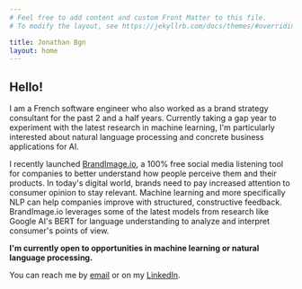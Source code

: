 ```yaml
---
# Feel free to add content and custom Front Matter to this file.
# To modify the layout, see https://jekyllrb.com/docs/themes/#overriding-theme-defaults

title: Jonathan Bgn
layout: home
---
```


## Hello!

I am a French software engineer who also worked as a brand strategy consultant for the past 2 and a half years. Currently taking a gap year to experiment with the latest research in machine learning, I'm particularly interested about natural language processing and concrete business applications for AI.

I recently launched [BrandImage.io](https://www.brandimage.io/), a 100% free social media listening tool for companies to better understand how people perceive them and their products. In today's digital world, brands need to pay increased attention to consumer opinion to stay relevant. Machine learning and more specifically NLP can help companies improve with structured, constructive feedback. BrandImage.io leverages some of the latest models from research like Google AI's BERT for language understanding to analyze and interpret consumer's points of view.

**I'm currently open to opportunities in machine learning or natural language processing.**

You can reach me by [email](mailto:{{site.email}}) or on my [LinkedIn](https://www.linkedin.com/in/jonathan-boigne/).
